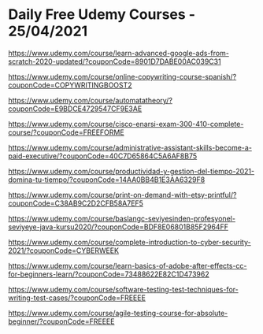 # Daily Free Udemy Courses - 25/04/2021

https://www.udemy.com/course/learn-advanced-google-ads-from-scratch-2020-updated/?couponCode=8901D7DABE00AC039C31
https://www.udemy.com/course/online-copywriting-course-spanish/?couponCode=COPYWRITINGBOOST2
https://www.udemy.com/course/automatatheory/?couponCode=E9BDCE4729547CF9E3AE
https://www.udemy.com/course/cisco-enarsi-exam-300-410-complete-course/?couponCode=FREEFORME
https://www.udemy.com/course/administrative-assistant-skills-become-a-paid-executive/?couponCode=40C7D65864C5A6AF8B75
https://www.udemy.com/course/productividad-y-gestion-del-tiempo-2021-domina-tu-tiempo/?couponCode=14AA0BB4B1E3AA6329F8
https://www.udemy.com/course/print-on-demand-with-etsy-printful/?couponCode=C38AB9C2D2CFB58A7EF5
https://www.udemy.com/course/baslangc-seviyesinden-profesyonel-seviyeye-java-kursu2020/?couponCode=BDF8E06801B85F2964FF
https://www.udemy.com/course/complete-introduction-to-cyber-security-2021/?couponCode=CYBERWEEK
https://www.udemy.com/course/learn-basics-of-adobe-after-effects-cc-for-beginners-learn/?couponCode=73488622E82C1D473962
https://www.udemy.com/course/software-testing-test-techniques-for-writing-test-cases/?couponCode=FREEEE
https://www.udemy.com/course/agile-testing-course-for-absolute-beginner/?couponCode=FREEEE
